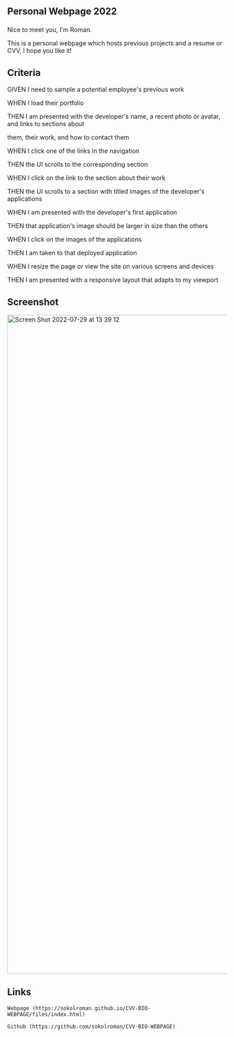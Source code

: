 ## <p>Personal Webpage 2022</br>
<p>Nice to meet you, I'm Roman.</br>
<p> This is a personal webpage which hosts previous projects and a resume or CVV, I hope you like it!</br>


## Criteria
<p>GIVEN I need to sample a potential employee's previous work</br>
<p>WHEN I load their portfolio</br>
<p>THEN I am presented with the developer's name, a recent photo or avatar, and links to sections about</br>
<p>them, their work, and how to contact them</br>
<p>WHEN I click one of the links in the navigation</br>
<p>THEN the UI scrolls to the corresponding section</br>
<p>WHEN I click on the link to the section about their work</br>
<p>THEN the UI scrolls to a section with titled images of the developer's applications</br>
<p>WHEN I am presented with the developer's first application</br>
<p>THEN that application's image should be larger in size than the others</br>
<p>WHEN I click on the images of the applications</br>
<p>THEN I am taken to that deployed application</br>
<p>WHEN I resize the page or view the site on various screens and devices</br>
<p>THEN I am presented with a responsive layout that adapts to my viewport</br>

## Screenshot

<img width="1512" alt="Screen Shot 2022-07-29 at 13 39 12" src="https://user-images.githubusercontent.com/72160963/181815022-8675b28c-d72c-488e-b0bb-af707beaa9dd.png">


## Links

```
Webpage (https://sokolroman.github.io/CVV-BIO-WEBPAGE/files/index.html)

Github (https://github.com/sokolroman/CVV-BIO-WEBPAGE)


